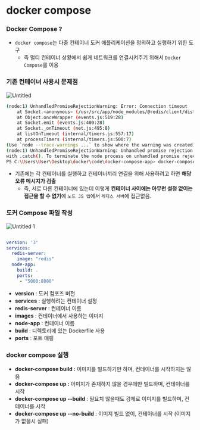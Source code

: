 # docker compose

### Docker Compose ?

- `docker compose`는 다중 컨테이너 도커 애플리케이션을 정의하고 실행하기 위한 도구
    - 즉 멀티 컨테이너 상황에서 쉽게 네트워크를 연결시켜주기 위해서 `Docker Compose`를 이용

### 기존 컨테이너 사용시 문제점

![Untitled](https://user-images.githubusercontent.com/106054507/192779177-eb3df3a8-173a-40f9-9b4a-5e9b9f9eb1d4.png)

```bash
(node:1) UnhandledPromiseRejectionWarning: Error: Connection timeout
    at Socket.<anonymous> (/usr/src/app/node_modules/@redis/client/dist/lib/client/socket.js:165:124)
    at Object.onceWrapper (events.js:519:28)
    at Socket.emit (events.js:400:28)
    at Socket._onTimeout (net.js:495:8)
    at listOnTimeout (internal/timers.js:557:17)
    at processTimers (internal/timers.js:500:7)
(Use `node --trace-warnings ...` to show where the warning was created)
(node:1) UnhandledPromiseRejectionWarning: Unhandled promise rejection. This error originated either by throwing inside of an async function without a catch block, or by rejecting a promise which was not handled 
with .catch(). To terminate the node process on unhandled promise rejection, use the CLI flag `--unhandled-rejections=strict` (see https://nodejs.org/api/cli.html#cli_unhandled_rejections_mode). (rejection id: 1)(node:1) [DEP0018] DeprecationWarning: Unhandled promise rejections are deprecated. In the future, promise rejections that are not handled will terminate the Node.js process with a non-zero exit code.
PS C:\Users\User\Desktop\docker\code\docker-compose-app> docker-compose up
```

- 기존에는 각 컨테이너를 실행하고 컨테이너끼리 연결을 위해 사용하려고 하면 **해당 오류 메시지가 검출**
    - 즉, 서로 다른 컨테이너에 있는데 이렇게 **컨테이너 사이에는 아무런 설정 없이는 접근을 할 수 없기**에 `노드 JS 앱`에서 `레디스 서버`에 접근없음.

### 도커 Compose 파일 작성
![Untitled 1](https://user-images.githubusercontent.com/106054507/192779193-1b7f5139-0bce-485b-8224-e6cae0b69a71.png)

```yaml

version: '3'
services:
  redis-server:
    image: "redis"
  node-app: 
    build: .
    ports:
     - "5000:8080"
```

- **version** : 도커 컴포즈 버전
- **services** : 실행하려는 컨테이너 설정
- **redis-server** : 컨테이너 이름
- **images** : 컨테이너에서 사용하는 이미지
- **node-app**  : 컨테이너 이름
- **build** : 디렉토리에 있는 Dockerfile 사용
- **ports** : 포트 매핑

### docker compose 실행

- **docker-compose build :** 이미지를 빌드하기만 하며, 컨테이너를 시작하지는 않음
- **docker-compose up :**  이미지가 존재하지 않을 경우에만 빌드하며, 컨테이너를 시작
- **docker-compose up --build** : 필요치 않을때도 강제로 이미지를 빌드하며, 컨테이너를 시작
- **docker-compose up --no-build** : 이미지 빌드 없이, 컨테이너를 시작 (이미지가 없을시 실패)
